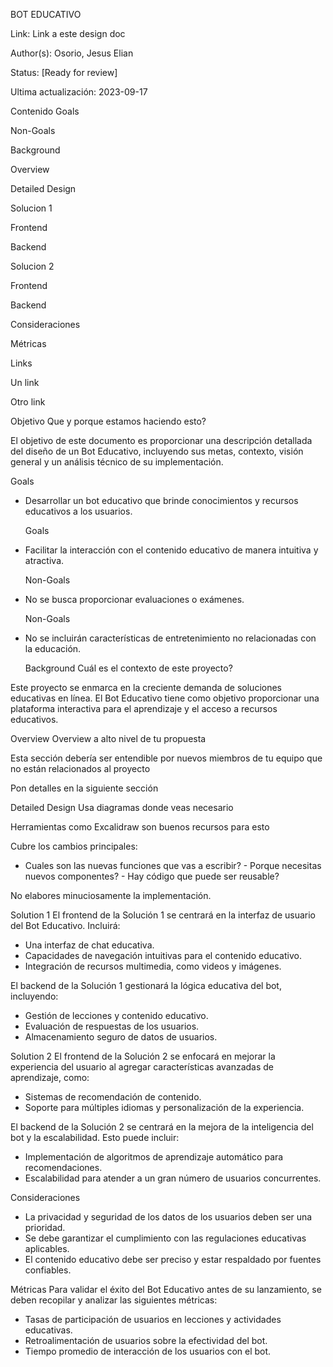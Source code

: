 BOT EDUCATIVO

Link: Link a este design doc

Author(s): Osorio, Jesus Elian

Status: [Ready for review]

Ultima actualización: 2023-09-17

Contenido
Goals

Non-Goals

Background

Overview

Detailed Design

Solucion 1

Frontend

Backend

Solucion 2

Frontend

Backend

Consideraciones

Métricas

Links

Un link

Otro link

Objetivo
Que y porque estamos haciendo esto?

El objetivo de este documento es proporcionar una descripción detallada del diseño de un Bot Educativo, incluyendo sus metas, contexto, visión general y un análisis técnico de su implementación.

Goals

- Desarrollar un bot educativo que brinde conocimientos y recursos educativos a los usuarios.

  Goals

- Facilitar la interacción con el contenido educativo de manera intuitiva y atractiva.

  Non-Goals

- No se busca proporcionar evaluaciones o exámenes.

  Non-Goals

- No se incluirán características de entretenimiento no relacionadas con la educación.

  Background
  Cuál es el contexto de este proyecto?

Este proyecto se enmarca en la creciente demanda de soluciones educativas en línea. El Bot Educativo tiene como objetivo proporcionar una plataforma interactiva para el aprendizaje y el acceso a recursos educativos.

Overview
Overview a alto nivel de tu propuesta

Esta sección debería ser entendible por nuevos miembros de tu equipo que no están relacionados al proyecto

Pon detalles en la siguiente sección

Detailed Design
Usa diagramas donde veas necesario

Herramientas como Excalidraw son buenos recursos para esto

Cubre los cambios principales:

- Cuales son las nuevas funciones que vas a escribir? - Porque necesitas nuevos componentes? - Hay código que puede ser reusable?

No elabores minuciosamente la implementación.

Solution 1
El frontend de la Solución 1 se centrará en la interfaz de usuario del Bot Educativo. Incluirá:

- Una interfaz de chat educativa.
- Capacidades de navegación intuitivas para el contenido educativo.
- Integración de recursos multimedia, como videos y imágenes.

El backend de la Solución 1 gestionará la lógica educativa del bot, incluyendo:

- Gestión de lecciones y contenido educativo.
- Evaluación de respuestas de los usuarios.
- Almacenamiento seguro de datos de usuarios.

Solution 2
El frontend de la Solución 2 se enfocará en mejorar la experiencia del usuario al agregar características avanzadas de aprendizaje, como:

- Sistemas de recomendación de contenido.
- Soporte para múltiples idiomas y personalización de la experiencia.

El backend de la Solución 2 se centrará en la mejora de la inteligencia del bot y la escalabilidad. Esto puede incluir:

- Implementación de algoritmos de aprendizaje automático para recomendaciones.
- Escalabilidad para atender a un gran número de usuarios concurrentes.

Consideraciones

- La privacidad y seguridad de los datos de los usuarios deben ser una prioridad.
- Se debe garantizar el cumplimiento con las regulaciones educativas aplicables.
- El contenido educativo debe ser preciso y estar respaldado por fuentes confiables.

Métricas
Para validar el éxito del Bot Educativo antes de su lanzamiento, se deben recopilar y analizar las siguientes métricas:

- Tasas de participación de usuarios en lecciones y actividades educativas.
- Retroalimentación de usuarios sobre la efectividad del bot.
- Tiempo promedio de interacción de los usuarios con el bot.
